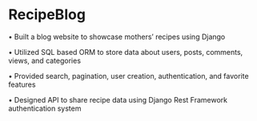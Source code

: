 # RecipeBlog

•	Built a blog website to showcase mothers’ recipes using Django

•	Utilized SQL based ORM to store data about users, posts, comments, views, and categories

•	Provided search, pagination, user creation, authentication, and favorite features

•	Designed API to share recipe data using Django Rest Framework authentication system

